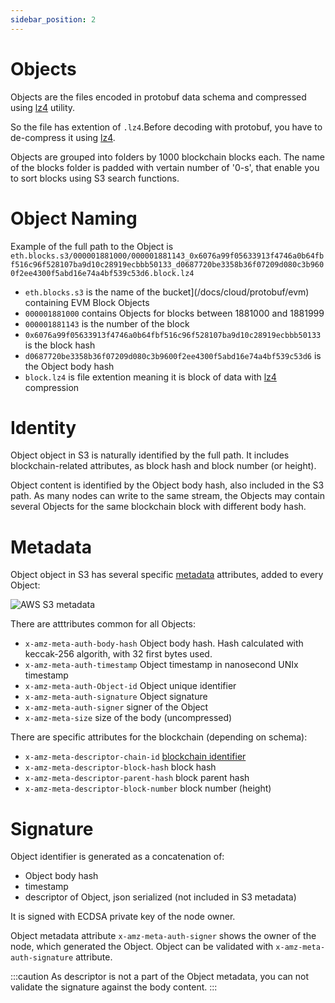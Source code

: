 ```yaml
---
sidebar_position: 2
---
```


# Objects


Objects are the files encoded in protobuf data schema and compressed using 
[lz4](https://github.com/lz4/lz4) utility.

So the file has extention of ```.lz4```.Before decoding with protobuf, you have to de-compress it
using [lz4](https://github.com/lz4/lz4).

Objects are grouped into folders by 1000 blockchain blocks each. The name of the blocks folder
is padded with vertain number of '0-s', that enable you to sort blocks using S3 search functions.

# Object Naming

Example of the full path to the Object is ```eth.blocks.s3/000001881000/000001881143_0x6076a99f05633913f4746a0b64fbf516c96f528107ba9d10c28919ecbbb50133_d0687720be3358b36f07209d080c3b9600f2ee4300f5abd16e74a4bf539c53d6.block.lz4```

* ```eth.blocks.s3``` is the name of the bucket](/docs/cloud/protobuf/evm) containing EVM Block Objects
* ```000001881000``` contains Objects for blocks between 1881000 and 1881999
* ```000001881143``` is the number of the block
* ```0x6076a99f05633913f4746a0b64fbf516c96f528107ba9d10c28919ecbbb50133``` is the block hash
* ```d0687720be3358b36f07209d080c3b9600f2ee4300f5abd16e74a4bf539c53d6``` is the Object body hash
* ```block.lz4``` is file extention meaning it is block of data with [lz4](https://github.com/lz4/lz4) compression

# Identity

Object object in S3 is naturally identified by the full path. It includes blockchain-related attributes, as 
block hash and block number (or height).

Object content is identified by the Object body hash, also included in the S3 path. 
As many nodes can write to the same stream, the Objects may contain several Objects for the same blockchain block
with different body hash.

# Metadata

Object object in S3 has several specific [metadata](https://docs.aws.amazon.com/AmazonS3/latest/userguide/UsingMetadata.html) attributes, added to every Object:

![AWS S3 metadata](/img/aws/metadata.png)

There are atttributes common for all Objects:

* ```x-amz-meta-auth-body-hash``` Object body hash. Hash calculated with keccak-256 algorith, with 32 first bytes used.
* ```x-amz-meta-auth-timestamp``` Object timestamp in nanosecond UNIx timestamp
* ```x-amz-meta-auth-Object-id``` Object unique identifier
* ```x-amz-meta-auth-signature``` Object signature
* ```x-amz-meta-auth-signer``` signer of the Object
* ```x-amz-meta-size``` size of the body (uncompressed)

There are specific attributes for the blockchain (depending on schema):

* ```x-amz-meta-descriptor-chain-id``` [blockchain identifier](/docs/graphql/dataset/network)
* ```x-amz-meta-descriptor-block-hash``` block hash
* ```x-amz-meta-descriptor-parent-hash``` block parent hash
* ```x-amz-meta-descriptor-block-number``` block number (height)


# Signature

Object identifier is generated as a concatenation of:

* Object body hash
* timestamp
* descriptor of Object, json serialized (not included in S3 metadata)

It is signed with ECDSA private key of the node owner. 

Object metadata attribute ```x-amz-meta-auth-signer``` shows the owner of the node, which 
generated the Object. Object can be validated with ```x-amz-meta-auth-signature``` attribute.

:::caution
As descriptor is not a part of the Object metadata, you can not validate the signature against the body content.
:::